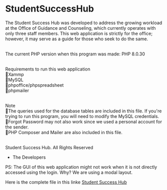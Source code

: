 # StudentSuccessHub
The Student Success Hub was developed to address the growing workload at the Office of Guidance and Counseling, which currently operates with only three staff members.  This web application is strictly for the office; however, it may serve as a guide for those who seek to do the same.<br><br>

The current PHP version when this program was made: PHP 8.0.30<br><br>

Requirements to run this web application<br>
📍Xammp<br>
📍MySQL<br>
📍phpoffice/phpspreadsheet<br>
📍phpmailer<br><br>

Note<br>
📍The queries used for the database tables are included in this file. If you're trying to run this program, you will need to modify the MySQL credentials.<br>
📍Forgot Password may not also work since we used a personal account for the sender.<br>
📍PHP Composer and Mailer are also included in this file.<br><br>

Student Success Hub. All Rights Reserved
- The Developers<be><br>

PS: The GUI of this web application might not work when it is not directly accessed using the login. Why? We are using a modal layout.<br>

Here is the complete file in this linke <a href="https://drive.google.com/drive/folders/1N-SrKVijW0ptgJZONEQR8R2qflAK3QX-?usp=sharing">Student Success Hub</a>
